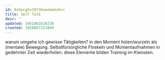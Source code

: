 ```yaml
---
id: 8xhwcg5s18t36aeemwbzkvv
title: Self Talk
desc: ''
updated: 1661861620238
created: 1658867251869
---
```


warum umgehe ich gewisse Tätigkeiten?
in den Moment holen/wurzeln als (mentale) Bewegung.
Selbstfürsorgliche Floskeln und Momentaufnahmen in gedehnter Zeit wiederholen.
diese Elemente bilden Training im Kleinsten.
